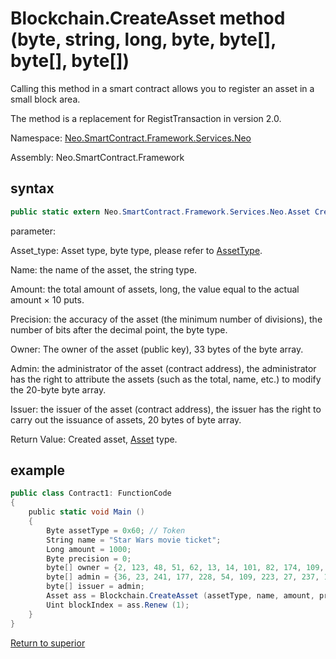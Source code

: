 # Blockchain.CreateAsset method (byte, string, long, byte, byte[], byte[], byte[])

Calling this method in a smart contract allows you to register an asset in a small block area.

The method is a replacement for RegistTransaction in version 2.0.

Namespace: [Neo.SmartContract.Framework.Services.Neo](../../neo.md)

Assembly: Neo.SmartContract.Framework

## syntax

```c#
public static extern Neo.SmartContract.Framework.Services.Neo.Asset CreateAsset (byte asset_type, string name, long amount, byte precision, byte[] owner, byte[] admin, byte[] issuer)
```

parameter:

Asset_type: Asset type, byte type, please refer to [AssetType](../Asset/AssetType.md).

Name: the name of the asset, the string type.

Amount: the total amount of assets, long, the value equal to the actual amount × 10 puts.

Precision: the accuracy of the asset (the minimum number of divisions), the number of bits after the decimal point, the byte type.

Owner: The owner of the asset (public key), 33 bytes of the byte array.

Admin: the administrator of the asset (contract address), the administrator has the right to attribute the assets (such as the total, name, etc.) to modify the 20-byte byte array.

Issuer: the issuer of the asset (contract address), the issuer has the right to carry out the issuance of assets, 20 bytes of byte array.

Return Value: Created asset, [Asset](../Asset.md) type.

## example

```c#
public class Contract1: FunctionCode
{
    public static void Main ()
    {
        Byte assetType = 0x60; // Token
        String name = "Star Wars movie ticket";
        Long amount = 1000;
        Byte precision = 0;
        byte[] owner = {2, 123, 48, 51, 62, 13, 14, 101, 82, 174, 109, 29, 169, 249, 64, 159, 85, 30, 53, 238, 151, 25, 48, 94, 148, 93, 196, 220, 186, 153, 132, 86, 202};
        byte[] admin = {36, 23, 241, 177, 228, 54, 109, 223, 27, 237, 139, 54, 207, 38, 132, 101, 172, 3, 10, 73};
        byte[] issuer = admin;
        Asset ass = Blockchain.CreateAsset (assetType, name, amount, precision, owner, admin, issuer);
        Uint blockIndex = ass.Renew (1);
    }
}
```



[Return to superior](../Blockchain.md)
